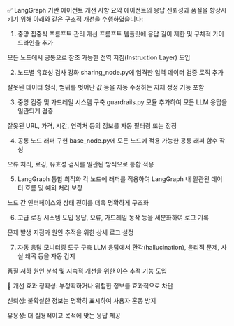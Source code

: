✅ LangGraph 기반 에이전트 개선 사항 요약
에이전트의 응답 신뢰성과 품질을 향상시키기 위해 아래와 같은 구조적 개선을 수행하였습니다:

1. 중앙 집중식 프롬프트 관리 개선
   프롬프트 템플릿에 응답 길이 제한 및 구체적 가이드라인을 추가

모든 노드에서 공통으로 참조 가능한 전역 지침(Instruction Layer) 도입

2. 노드별 유효성 검사 강화
   sharing_node.py에 엄격한 입력 데이터 검증 로직 추가

잘못된 데이터 형식, 범위를 벗어난 값 등을 자동 수정하는 자체 정정 기능 포함

3. 중앙 검증 및 가드레일 시스템 구축
   guardrails.py 모듈 추가하여 모든 LLM 응답을 일관되게 검증

잘못된 URL, 가격, 시간, 연락처 등의 정보를 자동 필터링 또는 정정

4. 공통 노드 래퍼 구현
   base_node.py에 모든 노드에 적용 가능한 공통 래퍼 함수 작성

오류 처리, 로깅, 유효성 검사를 일관된 방식으로 통합 적용

5. LangGraph 통합 최적화
   각 노드에 래퍼를 적용하여 LangGraph 내 일관된 데이터 흐름 및 예외 처리 보장

노드 간 인터페이스와 상태 전이를 더욱 명확하게 구조화

6. 고급 로깅 시스템 도입
   응답, 오류, 가드레일 동작 등을 세분화하여 로그 기록

문제 발생 지점과 원인 추적을 위한 상세 로그 설정

7. 자동 응답 모니터링 도구 구축
   LLM 응답에서 환각(hallucination), 윤리적 문제, 사실 왜곡 등을 자동 감지

품질 저하 원인 분석 및 지속적 개선을 위한 이슈 추적 기능 도입

🎯 개선 효과
정확성: 부정확하거나 위험한 정보를 효과적으로 차단

신뢰성: 불확실한 정보는 명확히 표시하여 사용자 혼동 방지

유용성: 더 실용적이고 목적에 맞는 응답 제공
